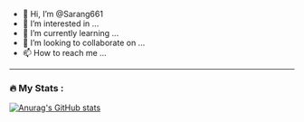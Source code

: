 - 👋 Hi, I’m @Sarang661
- 👀 I’m interested in ...
- 🌱 I’m currently learning ...
- 💞️ I’m looking to collaborate on ...
- 📫 How to reach me ...


---

### :fire: My Stats :

[![Anurag's GitHub stats](https://github-readme-stats.vercel.app/api?username=Sarang661&theme=dark)](https://github.com/anuraghazra/github-readme-stats)
<!---
Sarang661/Sarang661 is a ✨ special ✨ repository because its `README.md` (this file) appears on your GitHub profile.
You can click the Preview link to take a look at your changes.
--->
